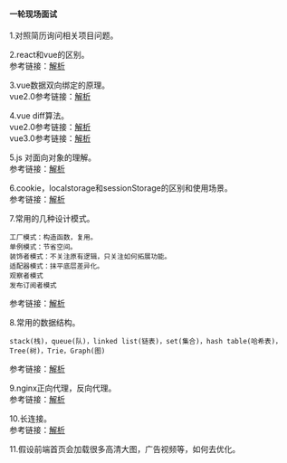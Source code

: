 #### 一轮现场面试
1.对照简历询问相关项目问题。  
  
2.react和vue的区别。  
参考链接：[解析](https://blog.csdn.net/sinat_17775997/article/details/115482179)  
  
3.vue数据双向绑定的原理。  
vue2.0参考链接：[解析](https://m.php.cn/vuejs/474066.html)  
  
4.vue diff算法。  
vue2.0参考链接：[解析](https://www.jb51.net/article/140471.htm)  
vue3.0参考链接：[解析](https://blog.csdn.net/zl_Alien/article/details/106595459)
  
5.js 对面向对象的理解。  
参考链接：[解析](https://blog.csdn.net/wanghaoyingand/article/details/118765548)
  
6.cookie，localstorage和sessionStorage的区别和使用场景。  
参考链接：[解析](https://segmentfault.com/a/1190000017155151)  

7.常用的几种设计模式。  
```
工厂模式：构造函数，复用。
单例模式：节省空间。
装饰者模式：不关注原有逻辑，只关注如何拓展功能。
适配器模式：抹平底层差异化。
观察者模式
发布订阅者模式
```
参考链接：[解析](https://www.cnblogs.com/zhangycun/p/14480048.html)  
  
8.常用的数据结构。  
```
stack(栈)，queue(队)，linked list(链表)，set(集合)，hash table(哈希表)，Tree(树)，Trie，Graph(图)
```
参考链接：[解析](https://blog.csdn.net/weixin_48726650/article/details/107789164)  
  
9.nginx正向代理，反向代理。  
参考链接：[解析](https://www.zhihu.com/question/36412304)  

10.长连接。  
参考链接：[解析](https://blog.csdn.net/m0_52544877/article/details/120945432)
  
11.假设前端首页会加载很多高清大图，广告视频等，如何去优化。
